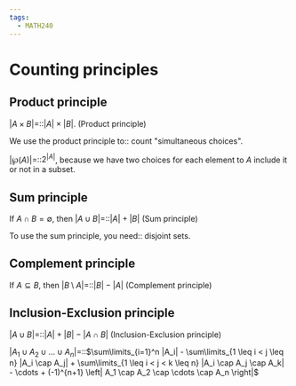 ```yaml
---
tags:
  - MATH240
---
```

# Counting principles

## Product principle

$|A \times B|=$::$|A| \times |B|$. (Product principle)
<!--SR:!2025-04-18,56,250-->

We use the product principle to:: count "simultaneous choices".
<!--SR:!2025-04-28,62,250-->

$|\wp(A)|=$::$2^{|A|}$, because we have two choices for each element to $A$ include it or not in a subset.
<!--SR:!2025-09-18,145,250-->

## Sum principle

If $A \cap B=\emptyset$, then $|A \cup B|=$::$|A|+|B|$ (Sum principle)
<!--SR:!2025-08-08,123,250-->

To use the sum principle, you need:: disjoint sets.
<!--SR:!2025-08-18,129,250-->

## Complement principle

If $A \subseteq B$, then $|B \setminus A|=$::$|B|-|A|$ (Complement principle)
<!--SR:!2025-06-30,86,230-->

## Inclusion-Exclusion principle

$|A \cup B|=$::$|A|+|B|-|A \cap B|$ (Inclusion-Exclusion principle)
<!--SR:!2025-08-28,135,250-->
$|A_{1} \cup A_{2} \cup \dots \cup A_{n}|=$::$\sum\limits_{i=1}^n |A_i| - \sum\limits_{1 \leq i < j \leq n} |A_i \cap A_j| + \sum\limits_{1 \leq i < j < k \leq n} |A_i \cap A_j \cap A_k| - \cdots + (-1)^{n+1} \left| A_1 \cap A_2 \cap \cdots \cap A_n \right|$
<!--SR:!2025-08-03,118,250-->
